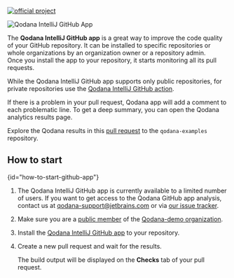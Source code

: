 [//]: # (title: Qodana IntelliJ GitHub App)
[![official project](https://jb.gg/badges/official-flat-square.svg)](https://confluence.jetbrains.com/display/ALL/JetBrains+on+GitHub)

![Qodana IntelliJ GitHub App](qodana-app-banner.png)

The **Qodana IntelliJ GitHub app** is a great way to improve the code quality of your GitHub repository. It can be installed to specific repositories or whole organizations by an organization owner or a repository admin.  
Once you install the app to your repository, it starts monitoring all its pull requests.

While the Qodana IntelliJ GitHub app supports only public repositories, for private repositories use the [Qodana IntelliJ GitHub action](qodana-intellij-github-action.md).

If there is a problem in your pull request, Qodana app will add a comment to each problematic line.
To get a deep summary, you can open the Qodana analytics results page.

Explore the Qodana results in this [pull request](https://github.com/JetBrains/qodana-examples/pull/2/checks?check_run_id=1776577456) to the `qodana-examples` repository.

## How to start
{id="how-to-start-github-app"}

1. The Qodana IntelliJ GitHub app is currently available to a limited number of users.
   If you want to get access to the Qodana GitHub app analysis, contact us at [qodana-support@jetbrains.com](mailto:qodana-support@jetbrains.com) or via [our issue tracker](https://youtrack.jetbrains.com/newIssue?project=QD).
2. Make sure you are a [public member](https://docs.github.com/en/github/setting-up-and-managing-your-github-user-account/publicizing-or-hiding-organization-membership) of the [Qodana-demo organization](https://github.com/Qodana-demo).
3. Install the [Qodana IntelliJ GitHub app](https://github.com/apps/qodana/) to your repository.
4. Create a new pull request and wait for the results.
   
   The build output will be displayed on the **Checks** tab of your pull request.
